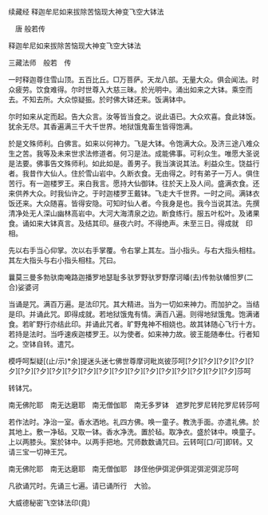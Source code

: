 续藏经   释迦牟尼如来拔除苦恼现大神变飞空大钵法  

　唐 般若传  

释迦牟尼如来拔除苦恼现大神变飞空大钵法  

三藏法师　般若　传  

一时释迦尊住雪山顶。五百比丘。□万菩萨。天龙八部。无量大众。俱会闻法。时众疲劳。饮食难得。尔时世尊入大慈三昧。於光明中。涌出如来之大钵。乘空而去。不知去所。大众惊疑振。於时佛大钵还来。饭满钵中。  

尔时如来从定而起。告大众言。汝等皆当食之。说此语已。大众欢喜。食此钵饭。犹余无尽。其香遍满三千大千世界。地狱饿鬼畜生皆得饱满。  

於是文殊师利。白佛言。如来以何神力。飞是大钵。令饱满大众。及济三途八难众生之苦。我等及未来世求法修道者。何习是法。成能佛事。可利众生。唯愿大圣说是法要。佛事告文殊师利。如此如是。善男子。我当演说其法。利益众生。饶益行者。我昔作大仙人。住於雪山岩中。久断衣食。无由得之。时有弟子一万人。俱住苦行。有一迦楼罗王。来白我言。愿持大仙御钵。往於天上及人间。盛满衣食。还来供养大众。时我仙许之。于时迦楼罗王戴钵。飞走大千世界。一时之间。满钵衣饭还来。大众随喜。皆得安隐。可知时仙人者。今我身是也。我今当说其法。先撰清净处无人深山幽林高岩中。大河大海清泉之边。断食练行。服五叶松叶。及诸果食。诵如来大钵真言。及结其印。昼夜六时。不得绝声。未至三日。得成就　印相。  

先以右手当心仰掌。次以右手掌覆。令右掌上其左。当小指头。与右大指头相柱。其左大指头与右小指头相柱。咒曰。  

曩莫三曼多勃驮南唵路迦播罗地瑟耻多驮罗野驮罗野摩诃皤(去)传勃驮幡怛罗(二合)娑婆诃  

当诵是咒。满百万遍。是法印咒。其大精进。当为一切如来神力。而加护之。当结是印。并诵此咒。即得成就。若地狱饿鬼有情。满百八遍。则得地狱饿鬼。饱满诸食。若旷野行亦结此印。并诵此咒者。旷野鬼神不相娆也。故其钵随心飞行十方。若持是法时。当呼速疾迦楼罗王。以为使者。如来神力故。彼王能随奉仕。行者知之。空钵自转。遣咒。  

模呼呵梨疑[(止/示)*余]提迷头迷七佛世尊摩诃毗岚彼莎呵[?夕][?夕][?夕][?夕][?夕][?夕][?夕][?夕][?夕][?夕][?夕][?夕][?夕][?夕][?夕][?夕][?夕][?夕][?夕]莎呵  

转钵咒。  

南无佛陀耶　南无达磨耶　南无僧伽耶　南无多罗钵　遮罗陀罗尼转陀罗尼转莎呵  

若作法时。净治一室。香水洒地。礼四方佛。唤一童子。教洗手面。亦遣礼佛。於其地上。敷一净毡。又取一钵。香水净洗。置於毡。取净衣。盛於钵中。唤童子。上以两膝头。案於钵中。以两手把地。咒师数数诵咒曰。云转呵[口/可]即转。又请三宝一切神王咒。  

南无佛陀耶　南无达磨耶　南无僧伽耶　跢侄他伊弭泥伊弭泥弭泥弭泥莎呵  

凡欲诵咒时。先诵三七遍。请已诵所行　大验。  

大威德秘密飞空钵法印(竟)  
